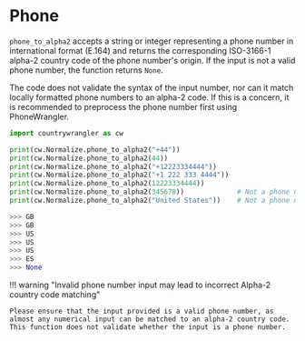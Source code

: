 # Phone

`phone_to_alpha2` accepts a string or integer representing a phone number in international format (E.164) and returns the corresponding ISO-3166-1 alpha-2 country code of the phone number's origin. If the input is not a valid phone number, the function returns `None`.

The code does not validate the syntax of the input number, nor can it match locally formatted phone numbers to an alpha-2 code. If this is a concern, it is recommended to preprocess the phone number first using PhoneWrangler.


``` py title="Basic Usage", linenums="1", hl_lines="3"
import countrywrangler as cw

print(cw.Normalize.phone_to_alpha2("+44"))
print(cw.Normalize.phone_to_alpha2(44))
print(cw.Normalize.phone_to_alpha2("+12223334444"))
print(cw.Normalize.phone_to_alpha2("+1 222 333 4444"))
print(cw.Normalize.phone_to_alpha2(12223334444))
print(cw.Normalize.phone_to_alpha2(345678))             # Not a phone number!           
print(cw.Normalize.phone_to_alpha2("United States"))    # Not a phone number!  

>>> GB
>>> GB
>>> US
>>> US
>>> US
>>> ES
>>> None
```


!!! warning "Invalid phone number input may lead to incorrect Alpha-2 country code matching"

    Please ensure that the input provided is a valid phone number, as almost any numerical input can be matched to an alpha-2 country code. This function does not validate whether the input is a phone number.

